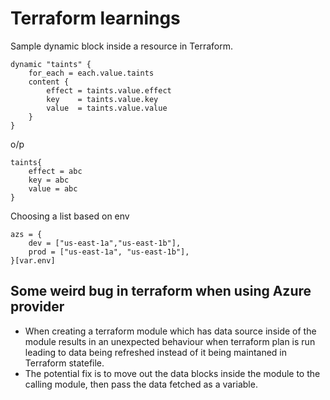 # Terraform learnings

Sample dynamic block inside a resource in Terraform.


```hcl
dynamic "taints" {
    for_each = each.value.taints
    content {
        effect = taints.value.effect
        key    = taints.value.key
        value  = taints.value.value
    }
}
```

o/p

```
taints{
    effect = abc
    key = abc
    value = abc
}
```


Choosing a list based on env

```hcl
azs = {
    dev = ["us-east-1a","us-east-1b"],
    prod = ["us-east-1a", "us-east-1b"],
}[var.env]
```

## Some weird bug in terraform when using Azure provider

- When creating a terraform module which has data source inside of the module results in an unexpected behaviour when terraform plan is run leading to data being refreshed instead of it being maintaned in Terraform statefile.
- The potential fix is to move out the data blocks inside the module to the calling module, then pass the data fetched as a variable.

